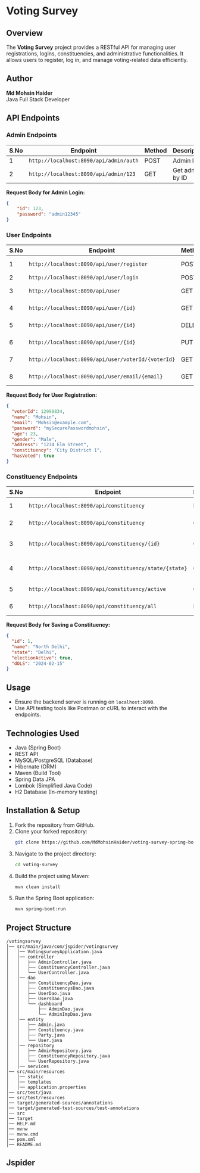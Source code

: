 # Voting Survey

## Overview
The **Voting Survey** project provides a RESTful API for managing user registrations, logins, constituencies, and administrative functionalities. It allows users to register, log in, and manage voting-related data efficiently.

## Author
**Md Mohsin Haider**  
Java Full Stack Developer

## API Endpoints

### Admin Endpoints

| S.No | Endpoint                          | Method | Description          |
|------|----------------------------------|--------|----------------------|
| 1    | `http://localhost:8090/api/admin/auth` | POST   | Admin login        |
| 2    | `http://localhost:8090/api/admin/123` | GET    | Get admin by ID    |

**Request Body for Admin Login:**
```json
{
    "id": 123,
    "password": "admin12345"
}
```

### User Endpoints

| S.No | Endpoint                          | Method | Description             |
|------|----------------------------------|--------|-------------------------|
| 1    | `http://localhost:8090/api/user/register` | POST   | Register a new user    |
| 2    | `http://localhost:8090/api/user/login`    | POST   | User login             |
| 3    | `http://localhost:8090/api/user`          | GET    | Retrieve all users     |
| 4    | `http://localhost:8090/api/user/{id}`     | GET    | Get user by ID        |
| 5    | `http://localhost:8090/api/user/{id}`     | DELETE | Delete user by ID     |
| 6    | `http://localhost:8090/api/user/{id}`     | PUT    | Update user details   |
| 7    | `http://localhost:8090/api/user/voterId/{voterId}` | GET | Get user by voter ID |
| 8    | `http://localhost:8090/api/user/email/{email}` | GET | Get user by email    |

**Request Body for User Registration:**
```json
{
  "voterId": 12998834,
  "name": "Mohsin",
  "email": "Mohsin@example.com",
  "password": "mySecurePasswordmohsin",
  "age": 23,
  "gender": "Male",
  "address": "1234 Elm Street",
  "constituency": "City District 1",
  "hasVoted": true
}
```

### Constituency Endpoints

| S.No | Endpoint                          | Method | Description                      |
|------|----------------------------------|--------|----------------------------------|
| 1    | `http://localhost:8090/api/constituency` | POST   | Save constituency               |
| 2    | `http://localhost:8090/api/constituency` | GET    | Get all constituencies          |
| 3    | `http://localhost:8090/api/constituency/{id}` | GET    | Get constituency by ID          |
| 4    | `http://localhost:8090/api/constituency/state/{state}` | GET | Get constituency by state      |
| 5    | `http://localhost:8090/api/constituency/active` | GET | Get active constituencies      |
| 6    | `http://localhost:8090/api/constituency/all` | POST  | Save multiple constituencies   |

**Request Body for Saving a Constituency:**
```json
{
  "id": 1,
  "name": "North Delhi",
  "state": "Delhi",
  "electionActive": true,
  "dOLS": "2024-02-15"
}
```

## Usage
- Ensure the backend server is running on `localhost:8090`.
- Use API testing tools like Postman or cURL to interact with the endpoints.

## Technologies Used
- Java (Spring Boot)
- REST API
- MySQL/PostgreSQL (Database)
- Hibernate (ORM)
- Maven (Build Tool)
- Spring Data JPA
- Lombok (Simplified Java Code)
- H2 Database (In-memory testing)

## Installation & Setup
1. Fork the repository from GitHub.
2. Clone your forked repository:
   ```sh
   git clone https://github.com/MdMohsinHaider/voting-survey-spring-boot-backend.git
   ```
3. Navigate to the project directory:
   ```sh
   cd voting-survey
   ```
4. Build the project using Maven:
   ```sh
   mvn clean install
   ```
5. Run the Spring Boot application:
   ```sh
   mvn spring-boot:run
   ```

## Project Structure
```
/votingsurvey
│── src/main/java/com/jspider/votingsurvey
│   │── VotingsurveyApplication.java
│   │── controller
│   │   ├── AdminController.java
│   │   ├── ConstituencyController.java
│   │   └── UserController.java
│   │── dao
│   │   ├── ConstituencyDao.java
│   │   ├── ConstituencysDao.java
│   │   ├── UserDao.java
│   │   ├── UsersDao.java
│   │   └── dashboard
│   │       ├── AdminDao.java
│   │       └── AdminImpDao.java
│   │── entity
│   │   ├── Admin.java
│   │   ├── Constituency.java
│   │   ├── Party.java
│   │   └── User.java
│   │── repository
│   │   ├── AdminRepository.java
│   │   ├── ConstituencyRepository.java
│   │   └── UserRepository.java
│   │── services
│── src/main/resources
│   │── static
│   │── templates
│   │── application.properties
│── src/test/java
│── src/test/resources
│── target/generated-sources/annotations
│── target/generated-test-sources/test-annotations
│── src
│── target
│── HELP.md
│── mvnw
│── mvnw.cmd
│── pom.xml
│── README.md
```

## Jspider

